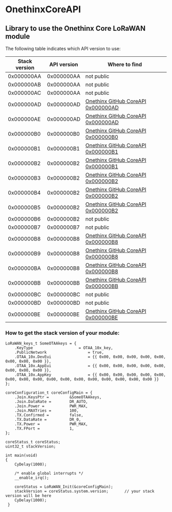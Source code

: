 # OnethinxCoreAPI

## Library to use the Onethinx Core LoRaWAN module

The following table indicates which API version to use:

| Stack version | API version | Where to find                                                                                    |
|---------------|-------------|--------------------------------------------------------------------------------------------------|
| 0x000000AA    | 0x000000AA  | not public                                                                                       |
| 0x000000AB    | 0x000000AA  | not public                                                                                       |
| 0x000000AC    | 0x000000AA  | not public                                                                                       |
| 0x000000AD    | 0x000000AD  | [Onethinx GitHub CoreAPI 0x000000AD](https://github.com/onethinx/OnethinxCoreAPI/tree/master/0x000000AD) |
| 0x000000AE    | 0x000000AD  | [Onethinx GitHub CoreAPI 0x000000AD](https://github.com/onethinx/OnethinxCoreAPI/tree/master/0x000000AD) |
| 0x000000B0    | 0x000000B0  | [Onethinx GitHub CoreAPI 0x000000B0](https://github.com/onethinx/OnethinxCoreAPI/tree/master/0x000000B0) |
| 0x000000B1    | 0x000000B1  | [Onethinx GitHub CoreAPI 0x000000B1](https://github.com/onethinx/OnethinxCoreAPI/tree/master/0x000000B1) |
| 0x000000B2    | 0x000000B2  | [Onethinx GitHub CoreAPI 0x000000B1](https://github.com/onethinx/OnethinxCoreAPI/tree/master/0x000000B2) |
| 0x000000B3    | 0x000000B2  | [Onethinx GitHub CoreAPI 0x000000B2](https://github.com/onethinx/OnethinxCoreAPI/tree/master/0x000000B2) |
| 0x000000B4    | 0x000000B2  | [Onethinx GitHub CoreAPI 0x000000B2](https://github.com/onethinx/OnethinxCoreAPI/tree/master/0x000000B2) |
| 0x000000B5    | 0x000000B2  | [Onethinx GitHub CoreAPI 0x000000B2](https://github.com/onethinx/OnethinxCoreAPI/tree/master/0x000000B2) |
| 0x000000B6    | 0x000000B2  | not public                                                                                       |
| 0x000000B7    | 0x000000B7  | not public                                                                                       |
| 0x000000B8    | 0x000000B8  | [Onethinx GitHub CoreAPI 0x000000B8](https://github.com/onethinx/OnethinxCoreAPI/tree/master/0x000000B8) |
| 0x000000B9    | 0x000000B8  | [Onethinx GitHub CoreAPI 0x000000B8](https://github.com/onethinx/OnethinxCoreAPI/tree/master/0x000000B8) |
| 0x000000BA    | 0x000000B8  | [Onethinx GitHub CoreAPI 0x000000B8](https://github.com/onethinx/OnethinxCoreAPI/tree/master/0x000000B8) |
| 0x000000BB    | 0x000000BB  | [Onethinx GitHub CoreAPI 0x000000BB](https://github.com/onethinx/OnethinxCoreAPI/tree/master/0x000000BB) |
| 0x000000BC    | 0x000000BC  | not public
| 0x000000BD    | 0x000000BD  | not public
| 0x000000BE    | 0x000000BE  | [Onethinx GitHub CoreAPI 0x000000BE](https://github.com/onethinx/OnethinxCoreAPI/tree/master/0x000000BE) |

### How to get the stack version of your module:

```
LoRaWAN_keys_t SomeOTAAkeys = {
	.KeyType					= OTAA_10x_key,
	.PublicNetwork					= true,
	.OTAA_10x.DevEui				= {{ 0x00, 0x00, 0x00, 0x00, 0x00, 0x00, 0x00, 0x00 }},
	.OTAA_10x.AppEui				= {{ 0x00, 0x00, 0x00, 0x00, 0x00, 0x00, 0x00, 0x00 }},
	.OTAA_10x.AppKey				= {{ 0x00, 0x00, 0x00, 0x00, 0x00, 0x00, 0x00, 0x00, 0x00, 0x00, 0x00, 0x00, 0x00, 0x00, 0x00, 0x00 }}
};

coreConfiguration_t	coreConfigMain = {
	.Join.KeysPtr = 		&SomeOTAAkeys,
	.Join.DataRate =		DR_AUTO,
	.Join.Power =			PWR_MAX,
	.Join.MAXTries = 		100,
	.TX.Confirmed = 		false,
	.TX.DataRate = 			DR_0,
	.TX.Power = 			PWR_MAX,
	.TX.FPort = 			1,
};

coreStatus_t coreStatus;
uint32_t stackVersion;

int main(void)
{
	CyDelay(1000);
  
	/* enable global interrupts */
	__enable_irq();
	
	coreStatus = LoRaWAN_Init(&coreConfigMain);
	stackVersion = coreStatus.system.version;       // your stack version will be here
	CyDelay(1000);
 }
  ```
  

